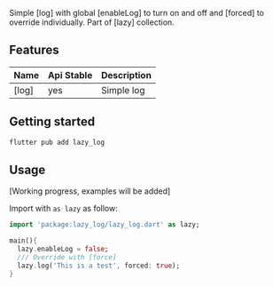 Simple [log] with global [enableLog] to turn on and off and [forced] to override individually. Part of [lazy] collection.

## Features


Name|Api Stable|Description
---|---|---
[log]|yes|Simple log

## Getting started

```sh
flutter pub add lazy_log
```

## Usage

[Working progress, examples will be added]

Import with `as lazy` as follow:

```dart
import 'package:lazy_log/lazy_log.dart' as lazy;

main(){
  lazy.enableLog = false;
  /// Override with [force]
  lazy.log('This is a test', forced: true);
}
```
